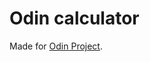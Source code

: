 # Odin calculator

Made for [Odin Project](https://www.theodinproject.com/lessons/foundations-calculator).
